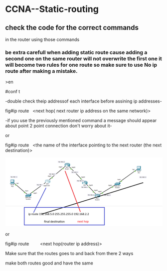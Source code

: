 # CCNA--Static-routing
## check the code for the correct commands
in the router using those commands

### be extra carefull when adding  static route cause adding a second one on the same router will not overwrite the first one it will become two rules for one route so make sure to use No ip route after making a mistake.

\>en

\#conf t

-double check theip addressof each interface before assining ip addresses-

fig#ip route <the final ip address> <final ip address subnet msk>  <next hop( next router ip address on the same network)>

-if you use the previously mentioned command a message should appear about point 2 point connection don't worry about it-

or

fig#ip route <the final ip address> <final ip address subnet msk>  <the name of the interface pointing to the next router (the next destination)>

![static router](https://github.com/issawiold/CCNA--Static-routing/blob/main/Screenshot%202025-10-29%20034328.png)

or

fig#ip route  <the final ip address>  <final ip address subnet msk>   <the name of the interface on the router that connected to the next router>  <next hop(router ip address)>

Make sure that the routes goes to and back from there 2 ways

make both routes good and have the same
